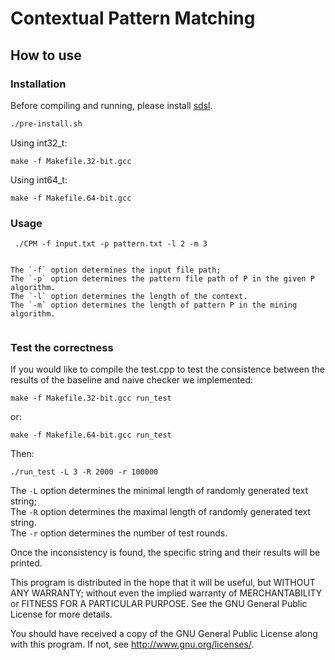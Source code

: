 Contextual Pattern Matching
===

How to use
----------

### Installation


Before compiling and running, please install [sdsl](https://github.com/simongog/sdsl-lite/tree/master).
```bash
./pre-install.sh
```
Using int32_t:
```
make -f Makefile.32-bit.gcc
```
Using int64_t:

```
make -f Makefile.64-bit.gcc

```

### Usage

```
 ./CPM -f input.txt -p pattern.txt -l 2 -m 3


The `-f` option determines the input file path;   
The `-p` option determines the pattern file path of P in the given P algorithm.
The `-l` option determines the length of the context.
The `-m` option determines the length of pattern P in the mining algorithm.
 
```


### Test the correctness
If you would like to compile the test.cpp to test the consistence between the results of the baseline and naive checker we implemented:
```
make -f Makefile.32-bit.gcc run_test
```
or:
```
make -f Makefile.64-bit.gcc run_test
```
Then:
```
./run_test -L 3 -R 2000 -r 100000

```
The `-L` option determines the minimal length of randomly generated text string;  
The `-R` option determines the maximal length of randomly generated text string.  
The `-r` option determines the number of test rounds.  



Once the inconsistency is found, the specific string and their results will be printed.


This program is distributed in the hope that it will be useful, but WITHOUT ANY WARRANTY; without even the implied warranty of
MERCHANTABILITY or FITNESS FOR A PARTICULAR PURPOSE.  See the GNU General Public License for more details.

You should have received a copy of the GNU General Public License along with this program.  If not, see <http://www.gnu.org/licenses/>.